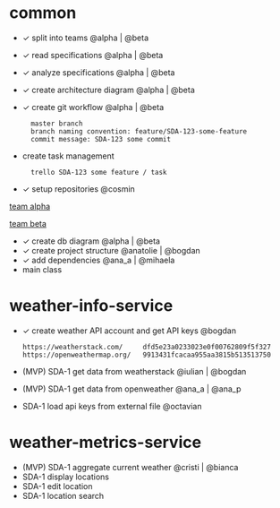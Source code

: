 # common

- ✓ split into teams @alpha | @beta
- ✓ read specifications @alpha | @beta
- ✓ analyze specifications @alpha | @beta
- ✓ create architecture diagram @alpha | @beta
- ✓ create git workflow @alpha | @beta

        master branch
        branch naming convention: feature/SDA-123-some-feature
        commit message: SDA-123 some commit

- create task management

        trello SDA-123 some feature / task

- ✓ setup repositories @cosmin

[team alpha](https://github.com/cosminbucur/upskill-project1)

[team beta](https://github.com/cosminbucur/upskill-project2)

- ✓ create db diagram @alpha | @beta
- ✓ create project structure @anatolie | @bogdan
- ✓ add dependencies @ana_a | @mihaela
- main class

# weather-info-service

- ✓ create weather API account and get API keys @bogdan

      https://weatherstack.com/     dfd5e23a0233023e0f00762809f5f327
      https://openweathermap.org/   9913431fcacaa955aa3815b513513750

- (MVP) SDA-1 get data from weatherstack @iulian | @bogdan
- (MVP) SDA-1 get data from openweather @ana_a | @ana_p
- SDA-1 load api keys from external file @octavian

# weather-metrics-service

- (MVP) SDA-1 aggregate current weather @cristi | @bianca
- SDA-1 display locations
- SDA-1 edit location
- SDA-1 location search